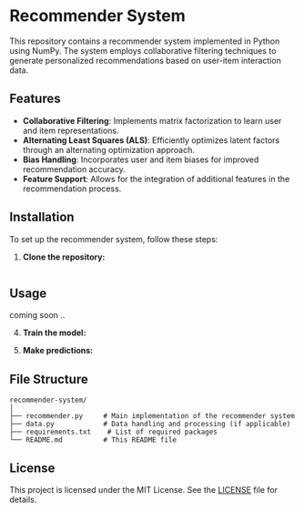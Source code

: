 
# Recommender System

This repository contains a recommender system implemented in Python using NumPy. The system employs collaborative filtering techniques to generate personalized recommendations based on user-item interaction data.


## Features

- **Collaborative Filtering**: Implements matrix factorization to learn user and item representations.
- **Alternating Least Squares (ALS)**: Efficiently optimizes latent factors through an alternating optimization approach.
- **Bias Handling**: Incorporates user and item biases for improved recommendation accuracy.
- **Feature Support**: Allows for the integration of additional features in the recommendation process.

## Installation

To set up the recommender system, follow these steps:

1. **Clone the repository:**

   ```

## Usage

 coming soon ..




4. **Train the model:**


5. **Make predictions:**


   

## File Structure

```
recommender-system/
│
├── recommender.py     # Main implementation of the recommender system
├── data.py            # Data handling and processing (if applicable)
├── requirements.txt    # List of required packages
└── README.md          # This README file
```


## License

This project is licensed under the MIT License. See the [LICENSE](LICENSE) file for details.

